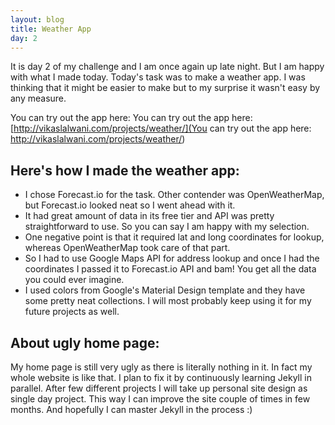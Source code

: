 ```yaml
---
layout: blog
title: Weather App
day: 2
---
```


It is day 2 of my challenge and I am once again up late night. But I am happy with what I made today. Today's task was to make a weather app. I was thinking that it might be easier to make but to my surprise it wasn't easy by any measure.

You can try out the app here: You can try out the app here: [http://vikaslalwani.com/projects/weather/](You can try out the app here: http://vikaslalwani.com/projects/weather/)


Here's how I made the weather app:
---
* I chose Forecast.io for the task. Other contender was OpenWeatherMap, but Forecast.io looked neat so I went ahead with it.
* It had great amount of data in its free tier and API was pretty straightforward to use. So you can say I am happy with my selection.
* One negative point is that it required lat and long coordinates for lookup, whereas OpenWeatherMap took care of that part.
* So I had to use Google Maps API for address lookup and once I had the coordinates I passed it to Forecast.io API and bam! You get all the data you could ever imagine.  
* I used colors from Google's Material Design template and they have some pretty neat collections. I will most probably keep using it for my future projects as well.


About ugly home page:
---
My home page is still very ugly as there is literally nothing in it. In fact my whole website is like that. I plan to fix it by continuously learning Jekyll in parallel. After few different projects I will take up personal site design as single day project. This way I can improve the site couple of times in few months. And hopefully I can master Jekyll in the process :)  
